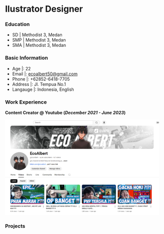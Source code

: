 # Ilustrator Designer

### Education
- SD  | Methodist 3, Medan
- SMP | Methodist 3, Medan
- SMA | Methodist 3, Medan

### Basic Information
- Age      |: 22
- Email    |: ecoalbert50@gmail.com
- Phone    |: +62852-6418-7705
- Address  |: Jl. Tempua No.1
- Langauge |: Indonesia, English

### Work Experience
**Content Creator @ Youtube (_December 2021 - June 2023_)**

![Image](/assets/img/Youtube.png)

### Projects
